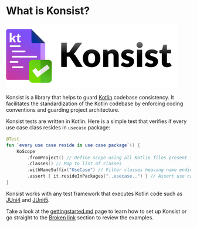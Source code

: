 # What is Konsist?

![](.gitbook/assets/konsist-logo.png)

Konsist is a library that helps to guard [Kotlin](https://kotlinlang.org/) codebase consistency. It facilitates the standardization of the Kotlin codebase by enforcing coding conventions and guarding project architecture.&#x20;

Konsist tests are written in Kotlin. Here is a simple test that verifies if every use case class resides in `usecase` package:

```kotlin
@Test
fun `every use case reside in use case package`() {
    KoScope
        .fromProject() // Define scope using all Kotlin files present in the project
        .classes() // Map to list of classes
        .withNameSuffix("UseCase") // Filter classes heaving name ending with 'UseCase'
        .assert { it.resideInPackages("..usecase..") } // Assert use case
}
```

Konsist works with any test framework that executes Kotlin code such as [JUni4](https://junit.org/junit4/) and [JUnit5](https://junit.org/junit5/).

Take a look at the [gettingstarted.md](getting-started/gettingstarted.md "mention") page to learn how to set up Konsist or go straight to the [Broken link](broken-reference "mention") section to review the examples.&#x20;
